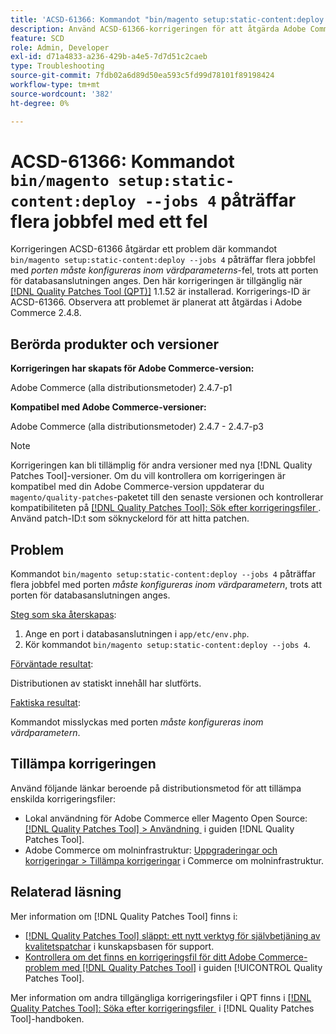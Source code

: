 ```yaml
---
title: 'ACSD-61366: Kommandot "bin/magento setup:static-content:deploy —job 4" påträffar flera jobbfel med ett fel'
description: Använd ACSD-61366-korrigeringen för att åtgärda Adobe Commerce-problemet där kommandot "bin/magento setup:static-content:deploy —job 4" stöter på flera jobbfel med *Port måste konfigureras inom värdparametern*, trots att porten för DB-anslutningen anges.
feature: SCD
role: Admin, Developer
exl-id: d71a4833-a236-429b-a4e5-7d7d51c2caeb
type: Troubleshooting
source-git-commit: 7fdb02a6d89d50ea593c5fd99d78101f89198424
workflow-type: tm+mt
source-wordcount: '382'
ht-degree: 0%

---
```


# ACSD-61366: Kommandot `bin/magento setup:static-content:deploy --jobs 4` påträffar flera jobbfel med ett fel

Korrigeringen ACSD-61366 åtgärdar ett problem där kommandot `bin/magento setup:static-content:deploy --jobs 4` påträffar flera jobbfel med *porten måste konfigureras inom värdparameterns*-fel, trots att porten för databasanslutningen anges. Den här korrigeringen är tillgänglig när [[!DNL Quality Patches Tool (QPT)]](https://experienceleague.adobe.com/sv/docs/commerce-operations/tools/quality-patches-tool/quality-patches-tool-to-self-serve-quality-patches) 1.1.52 är installerad. Korrigerings-ID är ACSD-61366. Observera att problemet är planerat att åtgärdas i Adobe Commerce 2.4.8.

## Berörda produkter och versioner

**Korrigeringen har skapats för Adobe Commerce-version:**

Adobe Commerce (alla distributionsmetoder) 2.4.7-p1

**Kompatibel med Adobe Commerce-versioner:**

Adobe Commerce (alla distributionsmetoder) 2.4.7 - 2.4.7-p3

>[!NOTE]
>
>Korrigeringen kan bli tillämplig för andra versioner med nya [!DNL Quality Patches Tool]-versioner. Om du vill kontrollera om korrigeringen är kompatibel med din Adobe Commerce-version uppdaterar du `magento/quality-patches`-paketet till den senaste versionen och kontrollerar kompatibiliteten på [[!DNL Quality Patches Tool]: Sök efter korrigeringsfiler &#x200B;](https://experienceleague.adobe.com/tools/commerce-quality-patches/index.html?lang=sv-SE). Använd patch-ID:t som söknyckelord för att hitta patchen.

## Problem

Kommandot `bin/magento setup:static-content:deploy --jobs 4` påträffar flera jobbfel med porten *måste konfigureras inom värdparametern*, trots att porten för databasanslutningen anges.

<u>Steg som ska återskapas</u>:

1. Ange en port i databasanslutningen i `app/etc/env.php`.
1. Kör kommandot `bin/magento setup:static-content:deploy --jobs 4`.

<u>Förväntade resultat</u>:

Distributionen av statiskt innehåll har slutförts.

<u>Faktiska resultat</u>:

Kommandot misslyckas med porten *måste konfigureras inom värdparametern*.

## Tillämpa korrigeringen

Använd följande länkar beroende på distributionsmetod för att tillämpa enskilda korrigeringsfiler:

* Lokal användning för Adobe Commerce eller Magento Open Source: [[!DNL Quality Patches Tool] > Användning &#x200B;](/help/tools/quality-patches-tool/usage.md) i guiden [!DNL Quality Patches Tool].
* Adobe Commerce om molninfrastruktur: [Uppgraderingar och korrigeringar > Tillämpa korrigeringar](https://experienceleague.adobe.com/docs/commerce-cloud-service/user-guide/develop/upgrade/apply-patches.html?lang=sv-SE) i Commerce om molninfrastruktur.

## Relaterad läsning

Mer information om [!DNL Quality Patches Tool] finns i:

* [[!DNL Quality Patches Tool] släppt: ett nytt verktyg för självbetjäning av kvalitetspatchar](https://experienceleague.adobe.com/sv/docs/commerce-operations/tools/quality-patches-tool/quality-patches-tool-to-self-serve-quality-patches) i kunskapsbasen för support.
* [Kontrollera om det finns en korrigeringsfil för ditt Adobe Commerce-problem med  [!DNL Quality Patches Tool]](/help/tools/quality-patches-tool/patches-available-in-qpt/check-patch-for-magento-issue-with-magento-quality-patches.md) i guiden [!UICONTROL Quality Patches Tool].


Mer information om andra tillgängliga korrigeringsfiler i QPT finns i [[!DNL Quality Patches Tool]: Söka efter korrigeringsfiler &#x200B;](https://experienceleague.adobe.com/tools/commerce-quality-patches/index.html?lang=sv-SE) i [!DNL Quality Patches Tool]-handboken.
